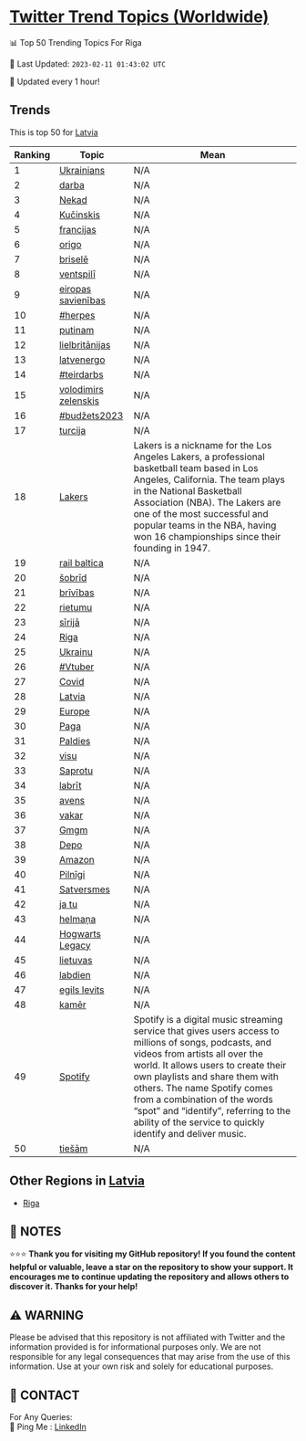 [Twitter Trend Topics (Worldwide)](https://github.com/ErcinDedeoglu/Twitter-Trend-Topics)
==========


📊 Top 50 Trending Topics For Riga

📆 Last Updated: `2023-02-11 01:43:02 UTC`

🔧 Updated every 1 hour!


## Trends

This is top 50 for [Latvia](</Latvia>)

| Ranking | Topic | Mean |
| ------- | ------------ | ------------ |
| 1 | [Ukrainians](http://twitter.com/search?q=Ukrainians) | N/A |
| 2 | [darba](http://twitter.com/search?q=darba) | N/A |
| 3 | [Nekad](http://twitter.com/search?q=Nekad) | N/A |
| 4 | [Kučinskis](http://twitter.com/search?q=Ku%c4%8dinskis) | N/A |
| 5 | [francijas](http://twitter.com/search?q=francijas) | N/A |
| 6 | [origo](http://twitter.com/search?q=origo) | N/A |
| 7 | [briselē](http://twitter.com/search?q=brisel%c4%93) | N/A |
| 8 | [ventspilī](http://twitter.com/search?q=ventspil%c4%ab) | N/A |
| 9 | [eiropas savienības](http://twitter.com/search?q=eiropas+savien%c4%abbas) | N/A |
| 10 | [#herpes](http://twitter.com/search?q=%23herpes) | N/A |
| 11 | [putinam](http://twitter.com/search?q=putinam) | N/A |
| 12 | [lielbritānijas](http://twitter.com/search?q=lielbrit%c4%81nijas) | N/A |
| 13 | [latvenergo](http://twitter.com/search?q=latvenergo) | N/A |
| 14 | [#teirdarbs](http://twitter.com/search?q=%23teirdarbs) | N/A |
| 15 | [volodimirs zelenskis](http://twitter.com/search?q=volodimirs+zelenskis) | N/A |
| 16 | [#budžets2023](http://twitter.com/search?q=%23bud%c5%beets2023) | N/A |
| 17 | [turcija](http://twitter.com/search?q=turcija) | N/A |
| 18 | [Lakers](http://twitter.com/search?q=Lakers) | Lakers is a nickname for the Los Angeles Lakers, a professional basketball team based in Los Angeles, California. The team plays in the National Basketball Association (NBA). The Lakers are one of the most successful and popular teams in the NBA, having won 16 championships since their founding in 1947. |
| 19 | [rail baltica](http://twitter.com/search?q=rail+baltica) | N/A |
| 20 | [šobrīd](http://twitter.com/search?q=%c5%a1obr%c4%abd) | N/A |
| 21 | [brīvības](http://twitter.com/search?q=br%c4%abv%c4%abbas) | N/A |
| 22 | [rietumu](http://twitter.com/search?q=rietumu) | N/A |
| 23 | [sīrijā](http://twitter.com/search?q=s%c4%abrij%c4%81) | N/A |
| 24 | [Riga](http://twitter.com/search?q=Riga) | N/A |
| 25 | [Ukrainu](http://twitter.com/search?q=Ukrainu) | N/A |
| 26 | [#Vtuber](http://twitter.com/search?q=%23Vtuber) | N/A |
| 27 | [Covid](http://twitter.com/search?q=Covid) | N/A |
| 28 | [Latvia](http://twitter.com/search?q=Latvia) | N/A |
| 29 | [Europe](http://twitter.com/search?q=Europe) | N/A |
| 30 | [Paga](http://twitter.com/search?q=Paga) | N/A |
| 31 | [Paldies](http://twitter.com/search?q=Paldies) | N/A |
| 32 | [visu](http://twitter.com/search?q=visu) | N/A |
| 33 | [Saprotu](http://twitter.com/search?q=Saprotu) | N/A |
| 34 | [labrīt](http://twitter.com/search?q=labr%c4%abt) | N/A |
| 35 | [avens](http://twitter.com/search?q=avens) | N/A |
| 36 | [vakar](http://twitter.com/search?q=vakar) | N/A |
| 37 | [Gmgm](http://twitter.com/search?q=Gmgm) | N/A |
| 38 | [Depo](http://twitter.com/search?q=Depo) | N/A |
| 39 | [Amazon](http://twitter.com/search?q=Amazon) | N/A |
| 40 | [Pilnīgi](http://twitter.com/search?q=Piln%c4%abgi) | N/A |
| 41 | [Satversmes](http://twitter.com/search?q=Satversmes) | N/A |
| 42 | [ja tu](http://twitter.com/search?q=ja+tu) | N/A |
| 43 | [helmaņa](http://twitter.com/search?q=helma%c5%86a) | N/A |
| 44 | [Hogwarts Legacy](http://twitter.com/search?q=Hogwarts+Legacy) | N/A |
| 45 | [lietuvas](http://twitter.com/search?q=lietuvas) | N/A |
| 46 | [labdien](http://twitter.com/search?q=labdien) | N/A |
| 47 | [egils levits](http://twitter.com/search?q=egils+levits) | N/A |
| 48 | [kamēr](http://twitter.com/search?q=kam%c4%93r) | N/A |
| 49 | [Spotify](http://twitter.com/search?q=Spotify) | Spotify is a digital music streaming service that gives users access to millions of songs, podcasts, and videos from artists all over the world. It allows users to create their own playlists and share them with others. The name Spotify comes from a combination of the words “spot” and “identify”, referring to the ability of the service to quickly identify and deliver music. |
| 50 | [tiešām](http://twitter.com/search?q=tie%c5%a1%c4%81m) | N/A |



## Other Regions in [Latvia](</Latvia>)

* [Riga](</Latvia/Riga.md>)



## 📝 NOTES

⭐⭐⭐ **Thank you for visiting my GitHub repository! If you found the content helpful or valuable, leave a star on the repository to show your support. It encourages me to continue updating the repository and allows others to discover it. Thanks for your help!**


## ⚠️ WARNING

Please be advised that this repository is not affiliated with Twitter and the information provided is for informational purposes only. We are not responsible for any legal consequences that may arise from the use of this information. Use at your own risk and solely for educational purposes.


## 📨 CONTACT

 For Any Queries:  
            🏓 Ping Me : [LinkedIn](https://www.linkedin.com/in/ercindedeoglu/)
